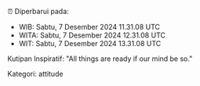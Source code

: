 ⏰ Diperbarui pada:
- WIB: Sabtu, 7 Desember 2024 11.31.08 UTC
- WITA: Sabtu, 7 Desember 2024 12.31.08 UTC
- WIT: Sabtu, 7 Desember 2024 13.31.08 UTC

Kutipan Inspiratif:
"All things are ready if our mind be so."


Kategori: attitude

